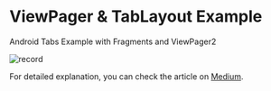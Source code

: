 # ViewPager & TabLayout Example
Android Tabs Example with Fragments and ViewPager2

![record](https://user-images.githubusercontent.com/56589369/118233090-242fae80-b49a-11eb-8c2b-d2507260199e.gif)

For detailed explanation, you can check the article on [Medium](https://medium.com/busoft/how-to-use-viewpager2-with-tablayout-in-android-eaf5b810ef7c).
